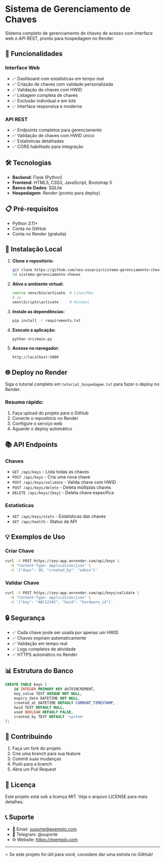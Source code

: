 # Sistema de Gerenciamento de Chaves

Sistema completo de gerenciamento de chaves de acesso com interface web e API REST, pronto para hospedagem no Render.

## 🚀 Funcionalidades

### Interface Web
- ✅ Dashboard com estatísticas em tempo real
- ✅ Criação de chaves com validade personalizada
- ✅ Validação de chaves com HWID
- ✅ Listagem completa de chaves
- ✅ Exclusão individual e em lote
- ✅ Interface responsiva e moderna

### API REST
- ✅ Endpoints completos para gerenciamento
- ✅ Validação de chaves com HWID único
- ✅ Estatísticas detalhadas
- ✅ CORS habilitado para integração

## 🛠️ Tecnologias

- **Backend**: Flask (Python)
- **Frontend**: HTML5, CSS3, JavaScript, Bootstrap 5
- **Banco de Dados**: SQLite
- **Hospedagem**: Render (pronto para deploy)

## 📋 Pré-requisitos

- Python 3.11+
- Conta no GitHub
- Conta no Render (gratuita)

## 🔧 Instalação Local

1. **Clone o repositório:**
   ```bash
   git clone https://github.com/seu-usuario/sistema-gerenciamento-chaves.git
   cd sistema-gerenciamento-chaves
   ```

2. **Ative o ambiente virtual:**
   ```bash
   source venv/bin/activate  # Linux/Mac
   # ou
   venv\Scripts\activate     # Windows
   ```

3. **Instale as dependências:**
   ```bash
   pip install -r requirements.txt
   ```

4. **Execute a aplicação:**
   ```bash
   python src/main.py
   ```

5. **Acesse no navegador:**
   ```
   http://localhost:5000
   ```

## 🌐 Deploy no Render

Siga o tutorial completo em `tutorial_hospedagem.txt` para fazer o deploy no Render.

### Resumo rápido:
1. Faça upload do projeto para o GitHub
2. Conecte o repositório no Render
3. Configure o serviço web
4. Aguarde o deploy automático

## 📚 API Endpoints

### Chaves
- `GET /api/keys` - Lista todas as chaves
- `POST /api/keys` - Cria uma nova chave
- `POST /api/keys/validate` - Valida chave com HWID
- `POST /api/keys/delete` - Deleta múltiplas chaves
- `DELETE /api/keys/{key}` - Deleta chave específica

### Estatísticas
- `GET /api/keys/stats` - Estatísticas das chaves
- `GET /api/health` - Status da API

## 💡 Exemplos de Uso

### Criar Chave
```bash
curl -X POST https://seu-app.onrender.com/api/keys \
  -H "Content-Type: application/json" \
  -d '{"days": 30, "created_by": "admin"}'
```

### Validar Chave
```bash
curl -X POST https://seu-app.onrender.com/api/keys/validate \
  -H "Content-Type: application/json" \
  -d '{"key": "ABC12345", "hwid": "hardware_id"}'
```

## 🔒 Segurança

- ✅ Cada chave pode ser usada por apenas um HWID
- ✅ Chaves expiram automaticamente
- ✅ Validação em tempo real
- ✅ Logs completos de atividade
- ✅ HTTPS automático no Render

## 📊 Estrutura do Banco

```sql
CREATE TABLE keys (
    id INTEGER PRIMARY KEY AUTOINCREMENT,
    key_value TEXT UNIQUE NOT NULL,
    expiry_date DATETIME NOT NULL,
    created_at DATETIME DEFAULT CURRENT_TIMESTAMP,
    hwid TEXT DEFAULT NULL,
    used BOOLEAN DEFAULT FALSE,
    created_by TEXT DEFAULT 'system'
);
```

## 🤝 Contribuindo

1. Faça um fork do projeto
2. Crie uma branch para sua feature
3. Commit suas mudanças
4. Push para a branch
5. Abra um Pull Request

## 📄 Licença

Este projeto está sob a licença MIT. Veja o arquivo LICENSE para mais detalhes.

## 📞 Suporte

- 📧 Email: suporte@exemplo.com
- 📱 Telegram: @suporte
- 🌐 Website: https://exemplo.com

---

⭐ Se este projeto foi útil para você, considere dar uma estrela no GitHub!

